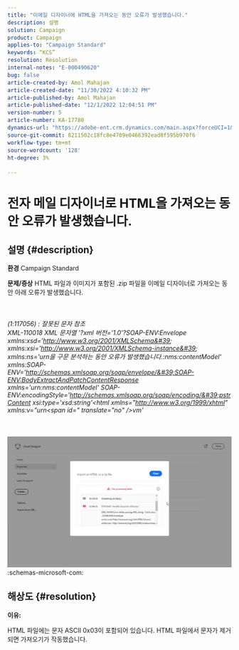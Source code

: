 ```yaml
---
title: "이메일 디자이너에 HTML을 가져오는 동안 오류가 발생했습니다."
description: 설명
solution: Campaign
product: Campaign
applies-to: "Campaign Standard"
keywords: “KCS”
resolution: Resolution
internal-notes: "E-000490620"
bug: false
article-created-by: Amol Mahajan
article-created-date: "11/30/2022 4:10:32 PM"
article-published-by: Amol Mahajan
article-published-date: "12/1/2022 12:04:51 PM"
version-number: 5
article-number: KA-17780
dynamics-url: "https://adobe-ent.crm.dynamics.com/main.aspx?forceUCI=1&pagetype=entityrecord&etn=knowledgearticle&id=3d789c7f-c970-ed11-9561-6045bd006079"
source-git-commit: 8211502c18fc8e4709e0466392ead8f595b970f6
workflow-type: tm+mt
source-wordcount: '128'
ht-degree: 3%

---
```


# 전자 메일 디자이너로 HTML을 가져오는 동안 오류가 발생했습니다.

## 설명 {#description}

<b>환경</b>
Campaign Standard


<b>문제/증상</b>
HTML 파일과 이미지가 포함된 .zip 파일을 이메일 디자이너로 가져오는 동안 아래 오류가 발생했습니다.
<br><br> <br><br>*(1:117056) : 잘못된 문자 참조
<br>XML-110018 XML 문자열 &#39;?xml 버전=&#39;1.0&#39;?SOAP-ENV:Envelope xmlns:xsd=&#39;http://www.w3.org/2001/XMLSchema&#39; xmlns:xsi=&#39;http://www.w3.org/2001/XMLSchema-instance&#39; xmlns:ns=&#39;urn을 구문 분석하는 동안 오류가 발생했습니다.:nms:contentModel&#39; xmlns:SOAP-ENV=&#39;http://schemas.xmlsoap.org/soap/envelope/&#39;SOAP-ENV:BodyExtractAndPatchContentResponse xmlns=&#39;urn:nms:contentModel&#39; SOAP-ENV:encodingStyle=&#39;http://schemas.xmlsoap.org/soap/encoding/&#39;pstrContent xsi:type=&#39;xsd:string&#39;&lt;html xmlns=&quot;http://www.w3.org/1999/xhtml&quot; xmlns:v=&quot;urn&lt;span id=&quot; translate=&quot;no&quot; />vm&#39;*<br><br> <br><br>![](assets/___43789c7f-c970-ed11-9561-6045bd006079___.jpeg)<br>:schemas-microsoft-com:

## 해상도 {#resolution}


<b>이유:</b>

HTML 파일에는 문자 ASCII 0x03이 포함되어 있습니다. HTML 파일에서 문자가 제거되면 가져오기가 작동했습니다.
